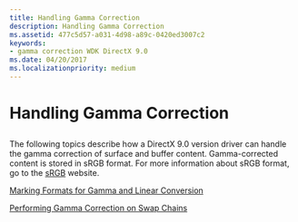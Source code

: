 ```yaml
---
title: Handling Gamma Correction
description: Handling Gamma Correction
ms.assetid: 477c5d57-a031-4d98-a89c-0420ed3007c2
keywords:
- gamma correction WDK DirectX 9.0
ms.date: 04/20/2017
ms.localizationpriority: medium
---
```


# Handling Gamma Correction


## <span id="ddk_handling_gamma_correction_gg"></span><span id="DDK_HANDLING_GAMMA_CORRECTION_GG"></span>


The following topics describe how a DirectX 9.0 version driver can handle the gamma correction of surface and buffer content. Gamma-corrected content is stored in sRGB format. For more information about sRGB format, go to the [sRGB](http://go.microsoft.com/fwlink/p/?linkid=10112) website.

[Marking Formats for Gamma and Linear Conversion](marking-formats-for-gamma-and-linear-conversion.md)

[Performing Gamma Correction on Swap Chains](performing-gamma-correction-on-swap-chains.md)

 

 





